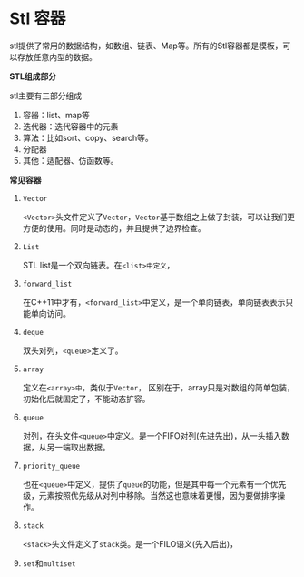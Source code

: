 # Stl 容器

stl提供了常用的数据结构，如数组、链表、Map等。所有的Stl容器都是模板，可以存放任意内型的数据。

**STL组成部分**

stl主要有三部分组成

1. 容器：list、map等
2. 迭代器：迭代容器中的元素
3. 算法：比如sort、copy、search等。
4. 分配器
5. 其他：适配器、仿函数等。

**常见容器**

1. `Vector`

   `<Vector>`头文件定义了`Vector`，`Vector`基于数组之上做了封装，可以让我们更方便的使用。同时是动态的，并且提供了边界检查。

2. `List`

   STL list是一个双向链表。在`<list>中定义`，

3. `forward_list`

   在C++11中才有，`<forward_list>`中定义，是一个单向链表，单向链表表示只能单向访问。

4. `deque`

   双头对列，`<queue>`定义了。

5. `array`

   定义在`<array>中`，类似于`Vector`， 区别在于，array只是对数组的简单包装，初始化后就固定了，不能动态扩容。

6. `queue`

   对列，在头文件`<queue>`中定义。是一个FIFO对列(先进先出)，从一头插入数据，从另一端取出数据。

7. `priority_queue`

   也在`<queue>`中定义，提供了`queue`的功能，但是其中每一个元素有一个优先级，元素按照优先级从对列中移除。当然这也意味着更慢，因为要做排序操作。

8. `stack`

   `<stack>`头文件定义了`stack`类。是一个FILO语义(先入后出)，

9. `set`和`multiset`